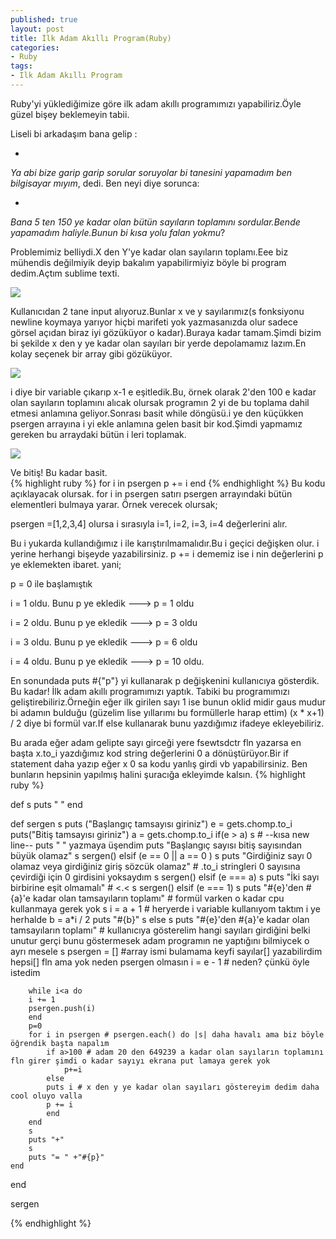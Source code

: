 ```yaml
---
published: true
layout: post
title: İlk Adam Akıllı Program(Ruby)
categories: 
- Ruby
tags: 
- Ilk Adam Akıllı Program
---
```


Ruby'yi yüklediğimize göre ilk adam akıllı programımızı yapabiliriz.Öyle güzel bişey beklemeyin tabii.

Liseli bi arkadaşım bana gelip :

-
_Ya abi bize garip garip sorular soruyolar bi tanesini yapamadım ben bilgisayar mıyım_, dedi.
Ben neyi diye sorunca: 

-
_Bana 5 ten 150 ye kadar olan bütün sayıların toplamını sordular.Bende yapamadım haliyle.Bunun bi kısa yolu falan yokmu_?

Problemimiz belliydi.X den Y'ye kadar olan sayıların toplamı.Eee biz mühendis değilmiyik deyip bakalım yapabilirmiyiz böyle bi program dedim.Açtım sublime texti.

![]({{site.baseurl}}/images/ilkadamakilliprogram/getsler.png)

Kullanıcıdan 2 tane input alıyoruz.Bunlar x ve y sayılarımız(s fonksiyonu newline koymaya yarıyor hiçbi marifeti yok yazmasanızda olur sadece görsel açıdan biraz iyi gözüküyor o kadar).Buraya kadar tamam.Şimdi bizim bi şekilde x den y ye kadar olan sayıları bir yerde depolamamız lazım.En kolay seçenek bir array gibi gözüküyor.

![]({{site.baseurl}}/images/ilkadamakilliprogram/loop1.png)

i diye bir variable çıkarıp x-1 e eşitledik.Bu, örnek olarak 2'den 100 e kadar olan sayıların toplamını alıcak olursak programın 2 yi de bu toplama dahil etmesi anlamına geliyor.Sonrası basit while döngüsü.i ye den küçükken psergen arrayına i yi ekle anlamına gelen basit bir kod.Şimdi yapmamız gereken bu arraydaki bütün i leri toplamak.

![]({{site.baseurl}}/images/ilkadamakilliprogram/loop2.png)

Ve bitiş! Bu kadar basit.    
{% highlight ruby %}
    	for i in psergen
		p += i
	end
{% endhighlight %}
Bu kodu açıklayacak olursak. for i in psergen satırı psergen arrayındaki bütün elementleri bulmaya yarar. Örnek verecek olursak;

psergen =[1,2,3,4] olursa 
i sırasıyla 
i=1, i=2, i=3, i=4 değerlerini alır.

Bu i yukarda kullandığımız i ile karıştırılmamalıdır.Bu i geçici değişken olur. i yerine herhangi bişeyde yazabilirsiniz. p += i dememiz ise i nin değerlerini p ye eklemekten ibaret. yani; 

p = 0 ile başlamıştık

i = 1 oldu. Bunu p ye ekledik ---> p = 1 oldu

i = 2 oldu. Bunu p ye ekledik ---> p = 3 oldu

i = 3 oldu. Bunu p ye ekledik ---> p = 6 oldu

i = 4 oldu. Bunu p ye ekledik ---> p = 10 oldu.

En sonundada puts #{"p"} yi kullanarak p değişkenini kullanıcıya gösterdik. Bu kadar! İlk adam akıllı programımızı yaptık. Tabiki bu programımızı geliştirebiliriz.Örneğin eğer ilk girilen sayı 1 ise bunun oklid midir gaus mudur bi adamın bulduğu (güzelim lise yıllarımı bu formüllerle harap ettim) (x * x+1) / 2 diye bi formül var.If else kullanarak bunu yazdığımız ifadeye ekleyebiliriz.

Bu arada eğer adam gelipte sayı girceği yere fsewtsdctr fln yazarsa en başta x.to_i yazdığımız kod string değerlerini 0 a dönüştürüyor.Bir if statement daha yazıp eğer x 0 sa kodu yanlış girdi vb yapabilirsiniz. Ben bunların hepsinin yapılmış halini şuracığa ekleyimde kalsın.
{% highlight ruby %}

def s
	puts " "
end

def sergen
	s
	puts ("Başlangıç tamsayısı giriniz")
	e = gets.chomp.to_i
	puts("Bitiş tamsayısı giriniz")
	a = gets.chomp.to_i
	if(e > a)
		s # --kısa new line-- puts " " yazmaya üşendim
		puts "Başlangıç sayısı bitiş sayısından büyük olamaz"
		s
		sergen()
	elsif (e == 0 || a == 0 )
		s
		puts "Girdiğiniz sayı 0 olamaz veya girdiğiniz giriş sözcük olamaz" # .to_i stringleri 0 sayısına çevirdiği için 0 girdisini yoksaydım
		s
		sergen()
	elsif (e === a)
		s
		puts "İki sayı birbirine eşit olmamalı" # <.<
 		s
		sergen()
	elsif (e === 1)
		s
		puts "#{e}'den #{a}'e kadar olan tamsayıların toplamı" # formül varken o kadar cpu kullanmaya gerek yok
		s
		i = a + 1 # heryerde i variable kullanıyom taktım i ye herhalde
		b = a*i / 2
		puts "#{b}"
		s
	else
	s
	puts "#{e}'den #{a}'e kadar olan tamsayıların toplamı" # kullanıcıya gösterelim hangi sayıları girdiğini belki unutur gerçi bunu göstermesek adam programın ne yaptığını bilmiycek o ayrı mesele
	s 
		psergen = [] #array ismi bulamama keyfi sayılar[] yazabilirdim hepsi[] fln ama yok neden psergen olmasın
		i = e - 1 # neden? çünkü öyle istedim
		
		while i<a do
		i += 1
		psergen.push(i)
		end
		p=0
		for i in psergen # psergen.each() do |s| daha havalı ama biz böyle öğrendik başta napalım
			if a>100 # adam 20 den 649239 a kadar olan sayıların toplamını fln girer şimdi o kadar sayıyı ekrana put lamaya gerek yok
				p+=i
			else
			puts i # x den y ye kadar olan sayıları göstereyim dedim daha cool oluyo valla
			p += i
			end
		end
		s
		puts "+"
		s
		puts "= " +"#{p}"
	end
end


sergen

{% endhighlight %}
